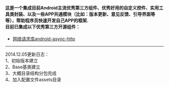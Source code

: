 <h4>
这是一个集成目前Android主流优秀第三方组件、优秀好用的自定义控件、实用工具类封装、以及一些APP共通模块（比如：版本更新、意见反馈、引导界面等等），帮助程序员快速开发自己APP的框架.<br>
目前已集成以下优秀第三方开源组件：
</h4>

<ul>
	<li><a href="https://github.com/loopj/android-async-http" target="_blank">网络请求库android-async-http</a></li>
</ul>

<hr>

2014.12.05更新日志：<br>
1、初始版本建立<br>
2、Base基类建立<br>
3、大概目录结构分包完成<br>
4、加入配置文件assets目录<br>